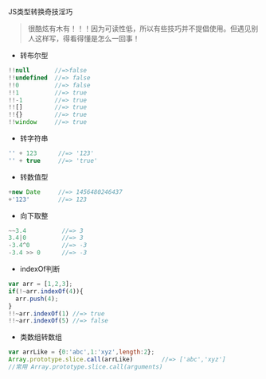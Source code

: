 JS类型转换奇技淫巧

> 很酷炫有木有！！！因为可读性低，所以有些技巧并不提倡使用。但遇见别人这样写，得看得懂是怎么一回事！

* 转布尔型
```js
!!null       //=>false
!!undefined  //=> false
!!0          //=> false
!!1          //=> true
!!-1         //=> true
!![]         //=> true
!!{}         //=> true
!!window     //=> true
```
* 转字符串
```js
'' + 123      //=> '123'
'' + true     //=> 'true'
```
* 转数值型
```js
+new Date     //=> 1456480246437
+'123'        //=> 123
```
* 向下取整
```js
~~3.4          //=> 3
3.4|0          //=> 3
-3.4^0         //=> -3
-3.4 >> 0      //=> -3
```
* indexOf判断
```js
var arr = [1,2,3];
if(!~arr.indexOf(4)){
  arr.push(4);
}
!!~arr.indexOf(1) //=> true
!!~arr.indexOf(5) //=> false
```
* 类数组转数组
```js
var arrLike = {0:'abc',1:'xyz',length:2};
Array.prototype.slice.call(arrLike)        //=> ['abc','xyz']
//常用 Array.prototype.slice.call(arguments)
```
